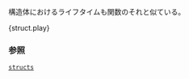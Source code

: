 <!-- Annotation of lifetimes in structures are also similar to functions: -->
構造体におけるライフタイムも関数のそれと似ている。

{struct.play}

<!--
### See also:
-->
### 参照

[`structs`][structs]

[structs]: /custom_types/structs.html
